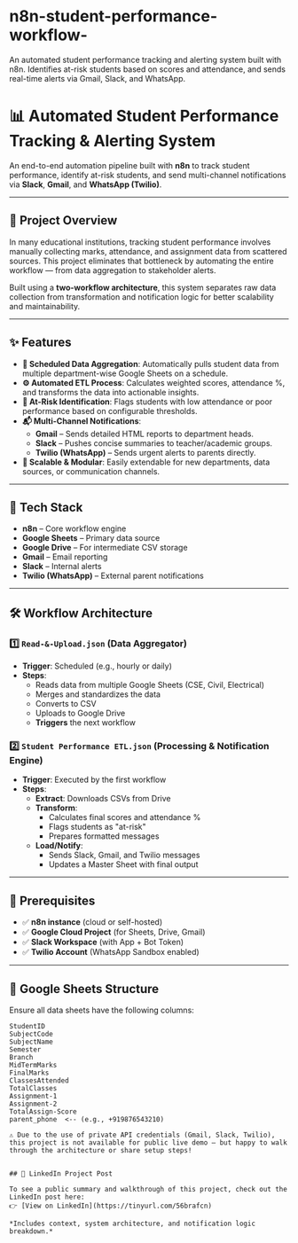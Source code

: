 # n8n-student-performance-workflow-
An automated student performance tracking and alerting system built with n8n. Identifies at-risk students based on scores and attendance, and sends real-time alerts via Gmail, Slack, and WhatsApp.
# 📊 Automated Student Performance Tracking & Alerting System

An end-to-end automation pipeline built with **n8n** to track student performance, identify at-risk students, and send multi-channel notifications via **Slack**, **Gmail**, and **WhatsApp (Twilio)**.

---

## 🚀 Project Overview

In many educational institutions, tracking student performance involves manually collecting marks, attendance, and assignment data from scattered sources. This project eliminates that bottleneck by automating the entire workflow — from data aggregation to stakeholder alerts.

Built using a **two-workflow architecture**, this system separates raw data collection from transformation and notification logic for better scalability and maintainability.

---

## ✨ Features

- **📅 Scheduled Data Aggregation**: Automatically pulls student data from multiple department-wise Google Sheets on a schedule.
- **⚙️ Automated ETL Process**: Calculates weighted scores, attendance %, and transforms the data into actionable insights.
- **🚨 At-Risk Identification**: Flags students with low attendance or poor performance based on configurable thresholds.
- **📬 Multi-Channel Notifications**:
  - **Gmail** – Sends detailed HTML reports to department heads.
  - **Slack** – Pushes concise summaries to teacher/academic groups.
  - **Twilio (WhatsApp)** – Sends urgent alerts to parents directly.
- **🔁 Scalable & Modular**: Easily extendable for new departments, data sources, or communication channels.

---

## 🧰 Tech Stack

- **n8n** – Core workflow engine
- **Google Sheets** – Primary data source
- **Google Drive** – For intermediate CSV storage
- **Gmail** – Email reporting
- **Slack** – Internal alerts
- **Twilio (WhatsApp)** – External parent notifications

---

## 🛠 Workflow Architecture

### 1️⃣ `Read-&-Upload.json` (Data Aggregator)
- **Trigger**: Scheduled (e.g., hourly or daily)
- **Steps**:
  - Reads data from multiple Google Sheets (CSE, Civil, Electrical)
  - Merges and standardizes the data
  - Converts to CSV
  - Uploads to Google Drive
  - **Triggers** the next workflow

### 2️⃣ `Student Performance ETL.json` (Processing & Notification Engine)
- **Trigger**: Executed by the first workflow
- **Steps**:
  - **Extract**: Downloads CSVs from Drive
  - **Transform**:
    - Calculates final scores and attendance %
    - Flags students as "at-risk"
    - Prepares formatted messages
  - **Load/Notify**:
    - Sends Slack, Gmail, and Twilio messages
    - Updates a Master Sheet with final output

---

## 🧾 Prerequisites

- ✅ **n8n instance** (cloud or self-hosted)
- ✅ **Google Cloud Project** (for Sheets, Drive, Gmail)
- ✅ **Slack Workspace** (with App + Bot Token)
- ✅ **Twilio Account** (WhatsApp Sandbox enabled)

---

## 📁 Google Sheets Structure

Ensure all data sheets have the following columns:

```text
StudentID
SubjectCode
SubjectName
Semester
Branch
MidTermMarks
FinalMarks
ClassesAttended
TotalClasses
Assignment-1
Assignment-2
TotalAssign-Score
parent_phone  <-- (e.g., +919876543210)

⚠️ Due to the use of private API credentials (Gmail, Slack, Twilio), this project is not available for public live demo — but happy to walk through the architecture or share setup steps!


## 🔗 LinkedIn Project Post

To see a public summary and walkthrough of this project, check out the LinkedIn post here:  
👉 [View on LinkedIn](https://tinyurl.com/56brafcn)

*Includes context, system architecture, and notification logic breakdown.*
